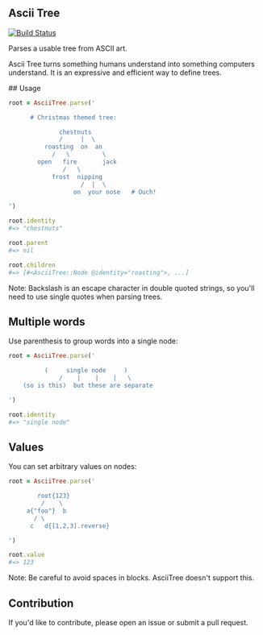 ## Ascii Tree

[![Build Status](https://travis-ci.org/tuzz/ascii_tree.svg?branch=master)](https://travis-ci.org/tuzz/ascii_tree)

Parses a usable tree from ASCII art.

Ascii Tree turns something humans understand into something computers
understand. It is an expressive and efficient way to define trees.

## Usage

```ruby
root = AsciiTree.parse('

      # Christmas themed tree:

              chestnuts
              /     |  \
          roasting  on  an
            /   \         \
        open   fire       jack
               /   \
            frost  nipping
                    /  |  \
                  on  your nose   # Ouch!

')

root.identity
#=> "chestnuts"

root.parent
#=> nil

root.children
#=> [#<AsciiTree::Node @identity="roasting">, ...]
```

Note: Backslash is an escape character in double quoted strings, so you'll
need to use single quotes when parsing trees.

## Multiple words

Use parenthesis to group words into a single node:

```ruby
root = AsciiTree.parse('

          (     single node     )
              /    |    |    |   \
    (so is this)  but these are separate

')

root.identity
#=> "single node"
```

## Values

You can set arbitrary values on nodes:

```ruby
root = AsciiTree.parse('

        root{123}
         /    \
     a{"foo"}  b
       / \
      c   d{[1,2,3].reverse}

')

root.value
#=> 123
```

Note: Be careful to avoid spaces in blocks. AsciiTree doesn't support this.

## Contribution

If you'd like to contribute, please open an issue or submit a pull request.
